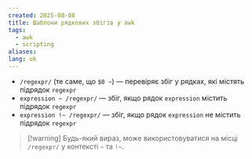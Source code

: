 ```yaml
---
created: 2025-08-08
title: Шаблони рядкових збігів у awk
tags:
  - awk
  - scripting
aliases: 
lang: uk
---
```

- `/regexpr/` (те саме, що `$0 ~`) — перевіряє збіг у рядках, які містять підрядок `regexpr`
- `expression ~ /regexpr/` — збіг, якщо рядок `expression` містить підрядок `regexpr`
- `expression !~ /regexpr/` — збіг, якщо рядок `expression` не містить підрядок `regexpr`

> [!warning] Будь-який вираз, може використовуватися на місці `/regexpr/` у контексті `~`  та `!~`.
